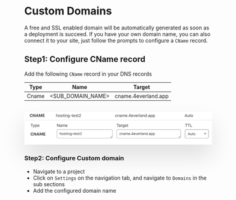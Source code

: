 # Custom Domains

A free and SSL enabled domain will be automatically generated as soon as a deployment is succeed. If you have your own domain name, you can also connect it to your site, just follow the prompts to configure a `CName` record.

## Step1: Configure CName record

Add the following `CName` record in your DNS records

| Type  | Name              | Target              |
| ----- | ----------------- | ------------------- |
| Cname | <SUB_DOMAIN_NAME> | cname.4everland.app |

<img style="max-width:500px;margin-top:15px;box-shadow:0 30px 60px rgba(0,0,0,0.12);" src="../assets/screenshots/cname@2x.png"/>

### Step2: Configure Custom domain

- Navigate to a project
- Click on `Settings` on the navigation tab, and navigate to `Domains` in the sub sections
- Add the configured domain name

